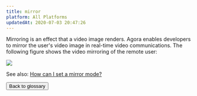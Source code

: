 ```yaml
---
title: mirror
platform: All Platforms
updatedAt: 2020-07-03 20:47:26
---
```

Mirroring is an effect that a video image renders. Agora enables developers to mirror the user's video image in real-time video communications. The following figure shows the video mirroring of the remote user:

![](https://web-cdn.agora.io/docs-files/1593767106435)

<div class="alert info">See also: <a href="https://docs.agora.io/en/faq/mirrormode">How can I set a mirror mode?</a></div>

<a href="./terms"><button>Back to glossary</button></a>